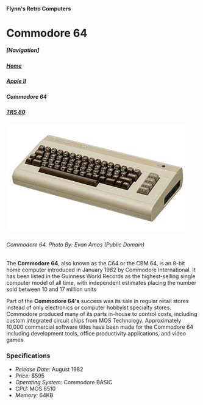 <!DOCTYPE html>
<html>

<head>
	<metacharset="utf-8">
	<title>Commodore 64</title>
</head>

<body>
<h4>Flynn's Retro Computers</h4>
<h1>Commodore 64</h1>

<h5>[Navigation]</h5>
<h5><a href="index.md" > Home</a></h5>
<h5><a href="apple-ii.md" > Apple II</a></h5>
<h5><em>Commodore 64</em></h5>
<h5><a href="trs-80.md" > TRS 80</a></h5>

<img src="commodore-64.jpg" alt="Commodore 64">
<h6><em>Commodore 64. Photo By: Evan Amos (Public Domain)</h6></em>

<p>The <strong>Commodore 64</strong>, also known as the C64 or the CBM 64, is an 8-bit home computer introduced in January 1982 by Commodore International. It has been listed in the Guinness World Records as the highest-selling single computer model of all time, with independent estimates placing the number sold between 10 and 17 million units</p>

<p>Part of the <strong>Commodore 64's</strong> success was its sale in regular retail stores instead of only electronics or computer hobbyist specialty stores. Commodore produced many of its parts in-house to control costs, including custom integrated circuit chips from MOS Technology. Approximately 10,000 commercial software titles have been made for the Commodore 64 including development tools, office productivity applications, and video games.</p>


<h3>Specifications</h3>
<ul>
	<li><em>Release Date:</em> August 1982</li>
	<li><em>Price:</em> $595</li>
	<li><em>Operating System:</em> Commodore BASIC</li>
	<li><em>CPU:</em> MOS 6510</li>
	<li><em>Memory:</em> 64KB</li>
</ul>
</body>

</html>

